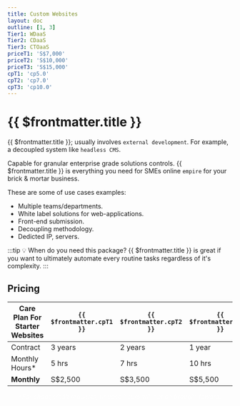 ```yaml
---
title: Custom Websites
layout: doc
outline: [1, 3]
Tier1: WDaaS
Tier2: CDaaS
Tier3: CTOaaS
priceT1: 'S$7,000'
priceT2: 'S$10,000'
priceT3: 'S$15,000'
cpT1: 'cp5.0'
cpT2: 'cp7.0'
cpT3: 'cp10.0'
---
```


# {{ $frontmatter.title }}

{{ $frontmatter.title }}; usually involves `external development`. For example, a decoupled system like `headless CMS`.

Capable for granular enterprise grade solutions controls. {{ $frontmatter.title }} is everything you need for SMEs online `empire` for your brick & mortar business.

These are some of use cases examples:

- Multiple teams/departments.
- White label solutions for web-applications.
- Front-end submission.
- Decoupling methodology.
- Dedicted IP, servers.

:::tip 💡 When do you need this package?
{{ $frontmatter.title }} is great if you want to ultimately automate every routine tasks regardless of it's complexity.
:::

<!-- package details -->
<!-- ## Pricing

On board your proxy member with dedicated `remote officer`

| Onboarding          | `{{ $frontmatter.Tier1 }}` | `{{ $frontmatter.Tier2 }}` | `{{ $frontmatter.Tier3 }}` |
|-----------------------|----------------------------|----------------------------|----------------------------|
| **Role**             | Web Designer/Developer as a Service | Cheif Designer/Developer as a Service | Chief Technical Officer as a Service |
| **Monthly**             | {{ $frontmatter.priceT1 }} | {{ $frontmatter.priceT2 }} | {{ $frontmatter.priceT3 }} |

<ul style="color: rgba(255, 255, 255, 0.6); font-size: 14px; line-height: 1rem; list-style-type: none">
  <li><i>*Additional S$150/mo/100SKUs.</i></li>
  <li><i>¹On top of eCommerce features (e.g. `bookings`, `custom order`, `delivery`, `custom product add-ons`, etc.)</i></li>
  <li><i>²Includes the revision of "Visual Components".</i></li>
</ul> -->

<!-- End of tier one package detail -->

## Pricing

| **Care Plan For Starter Websites** | `{{ $frontmatter.cpT1 }}` | `{{ $frontmatter.cpT2 }}` | `{{ $frontmatter.cpT3 }}` |
|------------------------------------|---------------------------|---------------------------|---------------------------|
| Contract                           | 3 years                   | 2 years                   | 1 year                    |
| Monthly Hours*                     | 5 hrs                     | 7 hrs                     | 10 hrs                    |
| **Monthly**                        | S$2,500                   | S$3,500                   | S$5,500                   |

<ul style="color: rgba(255, 255, 255, 0.6); font-size: 14px; line-height: 1rem; list-style-type: none">
    <li><i>*For change/edit requests, unused hours will not be brought foward.</i></li>
</ul>